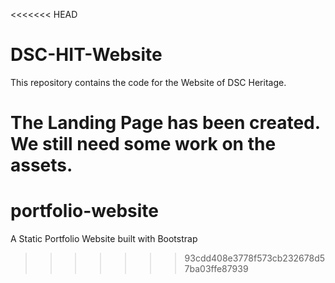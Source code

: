 <<<<<<< HEAD
# DSC-HIT-Website
This repository contains the code for the Website of DSC Heritage.

The Landing Page has been created. We still need some work on the assets.
=======
# portfolio-website
A Static Portfolio Website built with Bootstrap
>>>>>>> 93cdd408e3778f573cb232678d57ba03ffe87939
